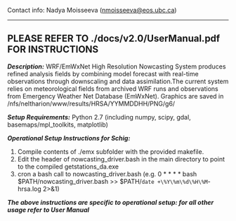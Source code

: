 Contact info: Nadya Moisseeva (nmoisseeva@eos.ubc.ca)

-------------------------------------------------------------
PLEASE REFER TO ./docs/v2.0/UserManual.pdf FOR INSTRUCTIONS
-------------------------------------------------------------

***Description:***
WRF/EmWxNet High Resolution Nowcasting System produces refined analysis fields by combining model forecast with real-time observations through downscaling and data assimilation.The current system relies on meteorological fields from archived WRF runs and observations from Emergency Weather Net Database (EmWxNet). Graphics are saved in /nfs/neltharion/www/results/HRSA/YYMMDDHH/PNG/g6/

***Setup Requirements:***
Python 2.7 (including numpy, scipy, gdal, basemaps/mpl_toolkits, matplotlib)

***Operational Setup Instructions for Schig:***
1. Compile contents of ./emx subfolder with the provided makefile.
2. Edit the header of nowcasting_driver.bash in the main directory to point to the compiled getstations_da.exe
3. cron a bash call to nowcasting_driver.bash (e.g. 0 * * * * bash $PATH/nowcasting_driver.bash >> $PATH/`date +\%Y\%m\%d\%H\%M`-hrsa.log 2>&1)

***The above instructions are specific to operational setup: for all other usage refer to User Manual***
